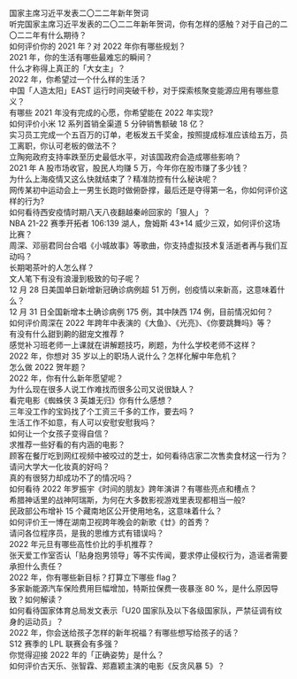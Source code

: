 国家主席习近平发表二〇二二年新年贺词  
听完国家主席习近平发表的二〇二二年新年贺词，你有怎样的感触？对于自己的二〇二二年有什么期待？  
如何评价你的 2021 年？对 2022 年你有哪些规划？  
2021 年，你的生活有哪些最难忘的瞬间？  
什么才称得上真正的「大女主」？  
2022 年，你希望过一个什么样的生活？  
中国「人造太阳」EAST 运行时间突破千秒，对于探索核聚变能源应用有哪些意义？  
有哪些 2021 年没有完成的心愿，你希望能在 2022 年实现?  
如何评价小米 12 系列首销全渠道 5 分钟销售额破 18 亿？  
实习员工完成一个五百万的订单，老板发五千奖金，按照提成标准应该给五万，员工离职，你认可老板的做法不？  
立陶宛政府支持率跌至历史最低水平，对该国政府会造成哪些影响？  
2021 年 A 股市场收官，股民人均赚 5 万，今年你在股市赚了多少钱？  
为什么上海疫情又这么快就结束了？精准防控有什么秘诀呢？  
网传某初中运动会上一男生长跑时做俯卧撑，最后还是夺得第一名，你如何评价这样的行为?  
如何看待西安疫情时期八天八夜翻越秦岭回家的「狠人」？  
NBA 21-22 赛季开拓者 106:139 湖人，詹姆斯 43+14 威少三双，如何评价这场比赛？  
周深、邓丽君同台合唱《小城故事》等歌曲，你支持虚拟技术复活逝者再与我们互动吗？  
长期喝茶叶的人怎么样？  
文人笔下有没有浪漫到极致的句子呢？  
12 月 28 日美国单日新增新冠确诊病例超 51 万例，创疫情以来新高，这意味着什么？  
12 月 31 日全国新增本土确诊病例 175 例，其中陕西  174 例，目前情况如何？  
如何评价周深在 2022 年跨年中表演的《大鱼》、《光亮》、《你要跳舞吗》等？  
有没有什么甜到齁的甜宠文推荐   ?  
感觉补习班老师一上课就在讲解题技巧，刷题，为什么学校老师不这样？  
2022 年，你想对 35 岁以上的职场人说什么？怎样化解中年危机？  
怎么做 2022 贺年题？  
2022 年，你有什么新年愿望呢？  
为什么现在很多人说工作难找而很多公司又说很缺人？  
看完电影《蜘蛛侠 3 英雄无归》你有什么感想？  
三年没工作的宝妈找了个工资三千多的工作，要去吗 ?  
生活工作不如意，有人可以安慰安慰我吗？  
如何让一个女孩子变得自信？  
求推荐一些好看的有内涵的电影？  
顾客在餐厅吃到网红视频中被咬过的芝士，如何看待店家二次售卖食材这一行为？  
请问大学大一化妆真的好吗？  
真的有很努力却成功不了的情况吗？  
如何看待 2022 年罗振宇《时间的朋友》跨年演讲？有哪些亮点和槽点？  
希腊神话里的战神阿瑞斯，为何在大多数影视游戏里表现都相当一般?  
民政部公布增补 15 个藏南地区公开使用地名，这意味着什么？  
如何评价王一博在湖南卫视跨年晚会的新歌《廿》的首秀？  
请问各位程序员，是我的思维方式有错误吗？  
2022 年元旦有哪些高性价比的手机推荐？  
张天爱工作室否认「贴身抱男领导」等不实传闻，要求停止侵权行为，造谣者需要承担什么责任？  
2022 年，你有哪些新目标？打算立下哪些 flag？  
多家新能源汽车保险费用巨幅增加，特斯拉保费一夜暴涨 80 %，是什么原因导致？如何解读？  
如何看待国家体育总局发文表示「U20 国家队及以下各级国家队，严禁征调有纹身的运动员」？  
2022 年，你会送给孩子怎样的新年祝福？有哪些想写给孩子的话？  
S12 赛季的 LPL 联赛会有多强？  
你觉得迎接 2022 年的「正确姿势」是什么？  
如何评价古天乐、张智霖、郑嘉颖主演的电影《反贪风暴 5》？  
